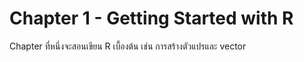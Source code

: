 # Chapter 1 - Getting Started with R

Chapter ที่หนึ่งจะสอนเขียน R เบื้องต้น เช่น การสร้างตัวแปรและ vector 
